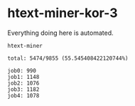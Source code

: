 # htext-miner-kor-3

Everything doing here is automated.

```
htext-miner

total: 5474/9855 (55.545408422120744%)

job0: 990
job1: 1148
job2: 1076
job3: 1182
job4: 1078
```